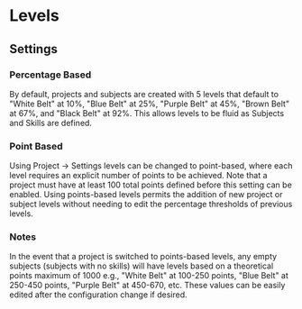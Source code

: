 # Levels

## Settings

### Percentage Based
By default, projects and subjects are created with 5 levels that default to "White Belt" at 10%, "Blue Belt" at 25%, 
"Purple Belt" at 45%, "Brown Belt" at 67%, and "Black Belt" at 92%. This allows levels to be fluid as Subjects and Skills
are defined. 


### Point Based
Using Project -> Settings levels can be changed to point-based, where each level requires an explicit number of points
to be achieved. Note that a project must have at least 100 total points defined before this setting can be enabled. Using points-based
levels permits the addition of new project or subject levels without needing to edit the percentage thresholds of previous levels.

### Notes
In the event that a project is switched to points-based levels, any empty subjects (subjects with no skills) will have levels
based on a theoretical points maximum of 1000 e.g., "White Belt" at 100-250 points, "Blue Belt" at 250-450 points, "Purple Belt" at 450-670, etc. These values can 
be easily edited after the configuration change if desired.
 
